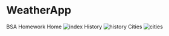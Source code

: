 # WeatherApp
BSA Homework
Home
![index](https://user-images.githubusercontent.com/5454020/27907338-eeafccea-624f-11e7-9c7f-a45bb9c7132b.png)
History
![history](https://user-images.githubusercontent.com/5454020/28123334-69bb9710-6729-11e7-988a-525f0e00f885.png)
Cities
![cities](https://user-images.githubusercontent.com/5454020/28123351-76d325a8-6729-11e7-8886-37496bbefd74.png)
